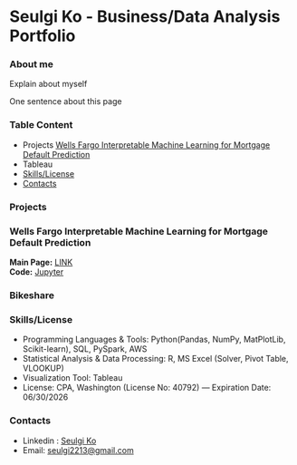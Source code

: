# Seulgi Ko - Business/Data Analysis Portfolio 

### About me 
Explain about myself 

One sentence about this page 

### Table Content 
* Projects
    [Wells Fargo Interpretable Machine Learning for Mortgage Default Prediction](#Default)
* Tableau
* [Skills/License](#Skill)
* [Contacts](#Contact)

### Projects 
<a name="Default"></a>

### Wells Fargo Interpretable Machine Learning for Mortgage Default Prediction 
**Main Page:** [LINK](https://github.com/seulgi2213/Wells-Fargo-Default-Rate-Prediction)<br>
**Code:** [Jupyter]()

### Bikeshare 


### Skills/License 
<a name="Skill"></a>

* Programming Languages & Tools: Python(Pandas, NumPy, MatPlotLib, Scikit-learn), SQL, PySpark, AWS
* Statistical Analysis & Data Processing: R, MS Excel (Solver, Pivot Table, VLOOKUP)
* Visualization Tool: Tableau
* License: CPA, Washington (License No: 40792) — Expiration Date: 06/30/2026

### Contacts 
<a name="Contact"></a>
* Linkedin : [Seulgi Ko](http://www.linkedin.com/in/seulgi-ko)
* Email: seulgi2213@gmail.com
